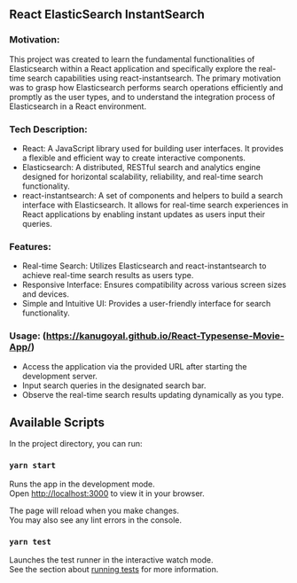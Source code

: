 ## React ElasticSearch InstantSearch

### Motivation:
This project was created to learn the fundamental functionalities of Elasticsearch within a React application and specifically explore the real-time search capabilities using react-instantsearch. The primary motivation was to grasp how Elasticsearch performs search operations efficiently and promptly as the user types, and to understand the integration process of Elasticsearch in a React environment.

### Tech Description:
- React: A JavaScript library used for building user interfaces. It provides a flexible and efficient way to create interactive components.
- Elasticsearch: A distributed, RESTful search and analytics engine designed for horizontal scalability, reliability, and real-time search functionality.
- react-instantsearch: A set of components and helpers to build a search interface with Elasticsearch. It allows for real-time search experiences in React applications by enabling instant updates as users input their queries.

### Features:
- Real-time Search: Utilizes Elasticsearch and react-instantsearch to achieve real-time search results as users type.
- Responsive Interface: Ensures compatibility across various screen sizes and devices.
- Simple and Intuitive UI: Provides a user-friendly interface for search functionality.

### Usage: (https://kanugoyal.github.io/React-Typesense-Movie-App/)
- Access the application via the provided URL after starting the development server.
- Input search queries in the designated search bar.
- Observe the real-time search results updating dynamically as you type.

## Available Scripts

In the project directory, you can run:

### `yarn start`

Runs the app in the development mode.\
Open [http://localhost:3000](http://localhost:3000) to view it in your browser.

The page will reload when you make changes.\
You may also see any lint errors in the console.

### `yarn test`

Launches the test runner in the interactive watch mode.\
See the section about [running tests](https://facebook.github.io/create-react-app/docs/running-tests) for more information.

